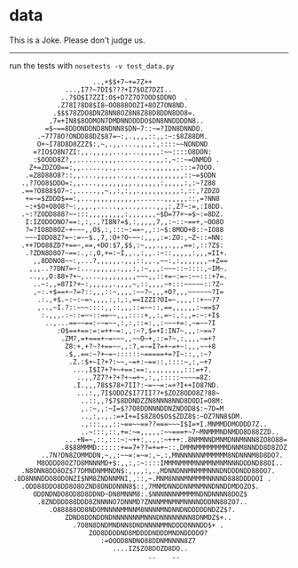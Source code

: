 data
====

This is a Joke. Please don't judge us.


---

run the tests with `nosetests -v test_data.py`


                                                                                
                                                                                
                         ..,+$$+7~+=7Z++                                        
                  ...,I7?~7DI$???+I7$OZ7DZI..                                   
                 ..?$O$I7ZZI:O$+D7Z7O7OOD$DDNO  .                               
                .Z78I?8D8$I8~OO888OOZI+8OZ7ON8ND.                               
               .$$$78ZDO8DNZ8NN8OZ8N8Z88D8DDN8DO8=.                             
              ,7=+IN8$8ODMON7DMDNNDDDDO$DN8NNDDDDN8..                           
             =$~==8DDONDDND8NDNN8$DN~7::~=?IDN8DNNDO.                           
           .~7778O?ONDD88DZ$87=~:,.,,,,::,,:~:$8Z88DM.                          
           O+~I78D8D8ZZZ$:,~,.,,....,,,,:,::::~~NONDND                          
          =?IO$O8N7ZI:,,.,,,,,...,...,,,,,:~~::::O8DON:                         
          :$OODD8Z?,,......,,,,........,.,,:,~::~=ONMDD .                       
         Z+=ZDZOD==:,,......,.,.......,.,,,,,,,:::=7OOO.                        
        .=Z8D88O8?::,,....,,,,,..,,,.,,,,,,,,,,,::~=$ODN                        
       .,?7OO8$DDO=:,,....,,,,,,,,,.,,,,,,:,,,,,:,:~?Z88                        
       .==?O888$O7~:,.....,,~,,:,:,,.,,,,,,,,,,:,::,?ZDZO                       
        +=~=$ZDDD$==:,...,,,,,,,,,,,.......,,,,,,::,=?NN8                       
        ~:+$O+O8O8?~:,,,.,.....,,...,....,,,:,Z?~:=,:I8DD.                      
       .~:?ZODD888?~~:::,,,,,,,,,:,,,,,,,~$D=77+~=$~:=8DZ.                      
        I:IZODOONO?==:,:,.,?I8N?=$,:,,,,,7,,:~::~==+,~OO8O                      
        ?=?IO8D8OZ~+~~~,,O$,:,:::~:==~,,::~$:8MOD+8::~IO88                      
        ~~~IODO8Z?=~:=~~$.,7,:O+?O~~~:,,,,:=:ZO:,~Z~::=NN:                      
       .++7DO88ZD?+==~,==,+DO:$7,$$,:~,,,.,,.,,,==:,::?Z$:                      
        .?ZDN8D8O7~==:.,:,O,+=:~I,,.,:,,.:~::,,,,,:,,,=II+.                     
          ,,8DDNO8~~:,...?,,,,,,.,,,::,,.,~~:,:,,,,,,,~+Z==                     
         ,,,..?7DN7=~:...,,,,,,.,,,:,:~,,,:~~~::~::::,~IM~.                     
         ..,,,O:88+?+~,....,,,,,,,,,~~~,,::+=~:=~:~~:::+7=.                     
          ..~:,,=87I?+~:,,,,,,.,,,,~,::,,,,~+:::~~~~~::?Z~                      
          ,~:.+$==+~?=?::,,,::~,,,,:~~?~,,,+O?,,,~~~~~~?I=                      
           .:.,+$.~:~:~=~,,,,:,:,:,==IZZI?OI=~,,,,::+~~?7                       
           ,..,~I.?::~~~::::,,::,,,::=~~::,==,,,,,,:~==$7                       
            :.,,,.:~::=~~::==~~,,,::::+,,:,=~:,:,,=:~:+I$                       
             ..,...==~~==:~~=~~,:,:,::=:,,:~~~+=:,~=~~?I                        
                :O$==+==:=:=++~=:,,:~?,$=+I:IN7~,,,:~==?                        
                 .ZM?,=+===+~=~~~,,~~O~+,::=?~,:,,,,~=+?                        
                  Z8:+,+?~?+==~~,,:?,=~=I?=+~=+~:,,,~~+8                        
                  .$,.==:~?+~=~::::::~=====+=?I~::,,:~?                         
                   .Z.:$+~I?+?:~~,~=+:~==::,::::~,:,~+7                         
                    ...,I$I7+?+~+==:==:,,,,,,,,,:::=+7.                         
                     ..,,7Z7?+?+?+~=+~,:,,:::::~~~~=8Z:                         
                    .I.,,,78$$78+7II?:~=~~=:=+?I++IO87ND.                       
                     ...:,,7I$ODDZ$I77II7?+$ZOZ8ODO8Z?88~                       
                      ..::,,?$7$8DDNDZZN8NNN8NND8DODI=O8M:                      
                      ,.:~,,:~I=$?7O8DDNNNDDNZNDOD8$:~7D=M                      
                      ..,:,.,.:=+I+=I$8Z8O$O$$ZDZ8$:~OZ7NN8$DM.                 
                      .,:::,,,::~==~~==??===~~~I$I=+I.MNMMDDMODDD7Z..           
                      ..~:::,::,+=:~=,,,,,:~~===+~7~MNMMMNDNMDD8D88ZZD..        
                  ...+N=~,::,:::~:~++:,.,,:~+++:.8NMMNNDMNMDNNMNNN8ZO8O88=      
                 .8$88MMMD::::::+==7+??=+=+~::,DMMNMMMMMMMMDNNM8NNDD8D8ZOZ      
            ..7N?DN8ZOMMDDN,~,,:~~=:=~=:,~,:,MNNNNNNNMMMMMM8NDNNNM8D8DO7.       
           M8ODDD8OZ7D8MNNNMD+$:,,:,:~::::IMMMNMMMMNNMMNMNMNNNDDDND88OI..       
       .N8ONN8DD8OZ$77DMNDNMMNDN$:,,,,:,.,MDNNDNNMNMMMNNNDNDDDNDD88OO7.         
     .8D8NNNDDO8ODONZI$NM8ZNDNNMNI,,::,~.MNM8NNNMNMMMMNNNND888DDDDOI .          
       .ODD88DDO8DD8O8OZND8DNDDNNN8$::,7MNMDNNDDNNMNMNNDNNDDMDOZO$.             
          ODDNDNDO8OD8D8DDND~DN8MNNM8:.$NNNNNNNMMMMNDNDNNNN8DOZ$                
           .8ZNDDDD88DDD8ZNNNNO7DNNMD?ZNNNMMNMNMNNNNDDDNN88ZO7..                
              .O88888OD8NDOMNNNNMMNNM8NNNNMNDNNDNDDDDDNDZZ$?.                   
                  ZDND8DDNDDNDNNNNNNNMNNNDNNNNNNNN8DNMDZ$+..                    
                    .7O8N8DNDMNDNN8DNDNNNNMMNDDDDNNNDD$+ .                      
                        ZOD8DDDDND8MDDDDNDDDMNDNDDDDO?                          
                           :=OOOD8NDNO88DDNMNNNN8Z7                             
                              ....IZ$ZO8DOZD8DO..                               
                                       ..    ..                                 
                                                                                
                                                                                
